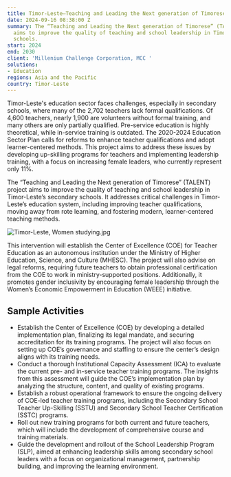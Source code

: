 ```yaml
---
title: Timor-Leste—Teaching and Leading the Next generation of Timorese (TALENT)
date: 2024-09-16 08:38:00 Z
summary: The “Teaching and Leading the Next generation of Timorese” (TALENT) project
  aims to improve the quality of teaching and school leadership in Timor-Leste’s secondary
  schools.
start: 2024
end: 2030
client: 'Millenium Challenge Corporation, MCC '
solutions:
- Education
regions: Asia and the Pacific
country: Timor-Leste
---
```


Timor-Leste's education sector faces challenges, especially in secondary schools, where many of the 2,702 teachers lack formal qualifications. Of 4,600 teachers, nearly 1,900 are volunteers without formal training, and many others are only partially qualified. Pre-service education is highly theoretical, while in-service training is outdated. The 2020-2024 Education Sector Plan calls for reforms to enhance teacher qualifications and adopt learner-centered methods. This project aims to address these issues by developing up-skilling programs for teachers and implementing leadership training, with a focus on increasing female leaders, who currently represent only 11%.

The “Teaching and Leading the Next generation of Timorese” (TALENT) project aims to improve the quality of teaching and school leadership in Timor-Leste’s secondary schools. It addresses critical challenges in Timor-Leste’s education system, including improving teacher qualifications, moving away from rote learning, and fostering modern, learner-centered teaching methods.

![Timor-Leste, Women studying.jpg](/uploads/Timor-Leste,%20Women%20studying.jpg)

This intervention will establish the Center of Excellence (COE) for Teacher Education as an autonomous institution under the Ministry of Higher Education, Science, and Culture (MHESC). The project will also advise on legal reforms, requiring future teachers to obtain professional certification from the COE to work in ministry-supported positions. Additionally, it promotes gender inclusivity by encouraging female leadership through the Women’s Economic Empowerment in Education (WEEE) initiative. 

## Sample Activities 

* Establish the Center of Excellence (COE) by developing a detailed implementation plan, finalizing its legal mandate, and securing accreditation for its training programs. The project will also focus on setting up COE’s governance and staffing to ensure the center’s design aligns with its training needs.
* Conduct a thorough Institutional Capacity Assessment (ICA) to evaluate the current pre- and in-service teacher training programs. The insights from this assessment will guide the COE’s implementation plan by analyzing the structure, content, and quality of existing programs.
* Establish a robust operational framework to ensure the ongoing delivery of COE-led teacher training programs, including the Secondary School Teacher Up-Skilling (SSTU) and Secondary School Teacher Certification (SSTC) programs.
* Roll out new training programs for both current and future teachers, which will include the development of comprehensive course and training materials.
* Guide the development and rollout of the School Leadership Program (SLP), aimed at enhancing leadership skills among secondary school leaders with a focus on organizational management, partnership building, and improving the learning environment.